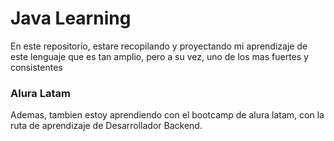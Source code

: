 # Java Learning
En este repositorio, estare recopilando y proyectando mi aprendizaje de este lenguaje que es tan amplio, pero a su vez, uno de los mas fuertes y consistentes

### Alura Latam
Ademas, tambien estoy aprendiendo con el bootcamp de alura latam, con la ruta de aprendizaje de Desarrollador Backend.
